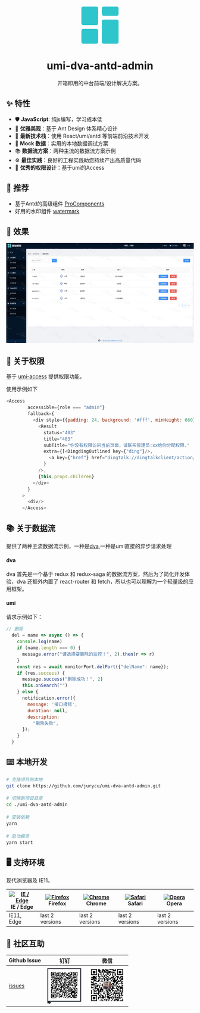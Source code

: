 <p align="center">
  <a href="https://github.com/jurycu/umi-dva-antd-admin">
    <img width="100" src="https://github.com/jurycu/umi-dva-antd-admin/blob/main/src/assets/mb.png">
  </a>
</p>

<h1 align="center">umi-dva-antd-admin</h1>

<div align="center">
开箱即用的中台前端/设计解决方案。
</div>

## ✨ 特性

- 🛡 **JavaScript**: 纯js编写，学习成本低
- 💎 **优雅美观**：基于 Ant Design 体系精心设计
- 🚀 **最新技术栈**：使用 React/umi/antd 等前端前沿技术开发
- 🔢 **Mock 数据**：实用的本地数据调试方案
- 📚 **数据流方案**：两种主流的数据流方案示例
- ⚙️  **最佳实践**：良好的工程实践助您持续产出高质量代码
- 🔐 **优秀的权限设计**：基于umi的Access

## 🎉 推荐

- 基于Antd的高级组件 [ProComponents](https://procomponents.ant.design/components/) 
- 好用的水印组件 [watermark](https://procomponents.ant.design/components/water-mark/)


## 📜 效果

<img src="https://github.com/jurycu/umi-dva-antd-admin/blob/main/src/assets/layout.png" /> 

## 🔐  关于权限

基于 [umi-access](https://umijs.org/plugins/plugin-access) 提供权限功能，

使用示例如下

```js
<Access
        accessible={role === "admin"}
        fallback={
          <div style={{padding: 24, background: '#fff', minHeight: 660}}>
            <Result
              status="403"
              title="403"
              subTitle="你没有权限访问当前页面，请联系管理员:xx给你分配权限."
              extra={[<DingdingOutlined key={"ding"}/>,
                <a key={"href"} href="dingtalk://dingtalkclient/action/sendmsg?dingtalk_id=jxxx">钉钉直达</a>]
              }
            />,
            {this.props.children}
          </div>
        }
      >
        <div/>
      </Access>
```


## 📚  关于数据流
提供了两种主流数据流示例，一种是[dva](https://dvajs.com/),一种是umi直接的异步请求处理

#### dva
dva 首先是一个基于 redux 和 redux-saga 的数据流方案，然后为了简化开发体验，dva 还额外内置了 react-router 和 fetch，所以也可以理解为一个轻量级的应用框架。

#### umi
请求示例如下：
```js
// 删除
  del = name => async () => {
    console.log(name)
    if (name.length === 0) {
      message.error("请选择要删除的监控！", 2).then(r => r)
    }
    const res = await monitorPort.delPort({"delName": name});
    if (res.success) {
      message.success("删除成功！", 2)
      this.onSearch("")
    } else {
      notification.error({
        message: '接口报错',
        duration: null,
        description:
          "删除失败",
      });
    }
  }
```

## ⌨️ 本地开发

```sh
# 克隆项目到本地
git clone https://github.com/jurycu/umi-dva-antd-admin.git

# 切换到项目目录
cd ./umi-dva-antd-admin

# 安装依赖
yarn

# 启动服务
yarn start
```

## 🖥  支持环境

现代浏览器及 IE11。

| [<img src="https://raw.githubusercontent.com/alrra/browser-logos/master/src/edge/edge_48x48.png" alt="IE / Edge" width="24px" height="24px" />](http://godban.github.io/browsers-support-badges/)</br>IE / Edge | [<img src="https://raw.githubusercontent.com/alrra/browser-logos/master/src/firefox/firefox_48x48.png" alt="Firefox" width="24px" height="24px" />](http://godban.github.io/browsers-support-badges/)</br>Firefox | [<img src="https://raw.githubusercontent.com/alrra/browser-logos/master/src/chrome/chrome_48x48.png" alt="Chrome" width="24px" height="24px" />](http://godban.github.io/browsers-support-badges/)</br>Chrome | [<img src="https://raw.githubusercontent.com/alrra/browser-logos/master/src/safari/safari_48x48.png" alt="Safari" width="24px" height="24px" />](http://godban.github.io/browsers-support-badges/)</br>Safari | [<img src="https://raw.githubusercontent.com/alrra/browser-logos/master/src/opera/opera_48x48.png" alt="Opera" width="24px" height="24px" />](http://godban.github.io/browsers-support-badges/)</br>Opera |
| --- | --- | --- | --- | --- |
| IE11, Edge | last 2 versions | last 2 versions | last 2 versions | last 2 versions |

## 👥 社区互助

| Github Issue                                      | 钉钉                                                                                     | 微信                                                                                   |
| ------------------------------------------------- | ------------------------------------------------------------------------------------------ | ---------------------------------------------------------------------------------------- |
| [issues](https://github.com/jurycu/umi-dva-antd-admin/issues) | <img src="https://github.com/jurycu/umi-dva-antd-admin/blob/main/src/assets/dingtalk.jpg" width="100" /> | <img src="https://github.com/jurycu/umi-dva-antd-admin/blob/main/src/assets/wechat.png" width="100" /> |
